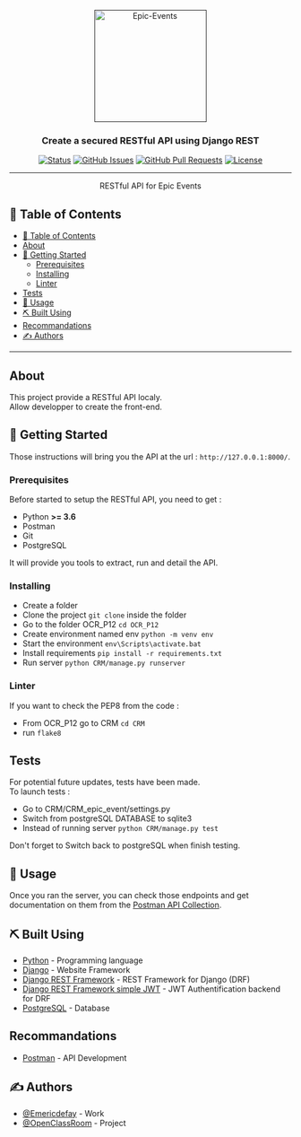 <p align="center">
  <a href="" rel="noopener">
    <img width=200px height=200px src="https://user.oc-static.com/upload/2020/09/22/16007804386673_P10.png" alt="Epic-Events">
  </a>
</p>

<h3 align="center">Create a secured RESTful API using Django REST</h3>

<div align="center">

[![Status](https://img.shields.io/badge/status-active-success.svg)]()
[![GitHub Issues](https://img.shields.io/github/issues/Emericdefay/OCR_P12.svg)](https://github.com/Emericdefay/OCR_P12/issues)
[![GitHub Pull Requests](https://img.shields.io/github/issues-pr/Emericdefay/OCR_P12.svg)](https://github.com/Emericdefay/OCR_P12/pulls)
[![License](https://img.shields.io/badge/license-MIT-blue.svg)](/LICENSE)

</div>

---

<p align="center"> RESTful API for Epic Events
    <br> 
</p>

## 📝 Table of Contents

- [📝 Table of Contents](#-table-of-contents)
- [About <a name="about"></a>](#about-)
- [🏁 Getting Started <a name="getting_started"></a>](#-getting-started-)
  - [Prerequisites](#prerequisites)
  - [Installing](#installing)
  - [Linter](#linter)
- [Tests <a name = "tests"></a>](#tests-)
- [🎈 Usage <a name = "usage"></a>](#-usage-)
- [⛏️ Built Using <a name = "built_using"></a>](#️-built-using-)
- [Recommandations <a name = "recommandations"></a>](#recommandations-)
- [✍️ Authors <a name = "authors"></a>](#️-authors-)

---

## About <a name="about"></a>

<p>
This project provide a RESTful API localy.<br>
Allow developper to create the front-end.
</p>

## 🏁 Getting Started <a name="getting_started"></a>

Those instructions will bring you the API at the url : `http://127.0.0.1:8000/`.<br>

### Prerequisites

<p>Before started to setup the RESTful API, you need to get : </p>
<ul>
  <li>Python <strong>>= 3.6</strong></li>
  <li>Postman</li>
  <li>Git</li>
  <li>PostgreSQL</li>
</ul>
<p>It will provide you tools to extract, run and detail the API.</p>

### Installing

- Create a folder
- Clone the project `git clone` inside the folder
- Go to the folder OCR_P12 `cd OCR_P12`
- Create environment named env `python -m venv env`
- Start the environment `env\Scripts\activate.bat`
- Install requirements `pip install -r requirements.txt`
- Run server `python CRM/manage.py runserver`

### Linter

If you want to check the PEP8 from the code :

- From OCR_P12 go to CRM `cd CRM`
- run `flake8`

## Tests <a name = "tests"></a>

For potential future updates, tests have been made.<br>
To launch tests :
- Go to CRM/CRM_epic_event/settings.py
- Switch from postgreSQL DATABASE to sqlite3
- Instead of running server `python CRM/manage.py test`

Don't forget to Switch back to postgreSQL when finish testing.


## 🎈 Usage <a name = "usage"></a>

<p>Once you ran the server, you can check those endpoints and get documentation on them from the <a href="https://www.getpostman.com/collections/e86e9399535e81956723">Postman API Collection</a>.</p>

## ⛏️ Built Using <a name = "built_using"></a>

- [Python](https://www.python.org/) - Programming language
- [Django](https://www.djangoproject.com/) - Website Framework
- [Django REST Framework](https://www.django-rest-framework.org/) - REST Framework for Django (DRF)
- [Django REST Framework simple JWT](https://django-rest-framework-simplejwt.readthedocs.io/en/latest/index.html) - JWT Authentification backend for DRF
- [PostgreSQL](https://www.postgresql.org/) - Database

## Recommandations <a name = "recommandations"></a>

- [Postman](https://www.postman.com/) - API Development

## ✍️ Authors <a name = "authors"></a>

- [@Emericdefay](https://github.com/Emericdefay) - Work
- [@OpenClassRoom](https://openclassrooms.com/) - Project
